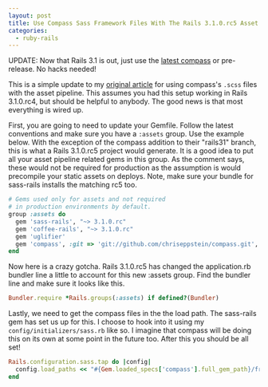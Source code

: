 ```yaml
---
layout: post
title: Use Compass Sass Framework Files With The Rails 3.1.0.rc5 Asset Pipeline
categories: 
  - ruby-rails
---
```


<aside class="flash_info">
  UPDATE: Now that Rails 3.1 is out, just use the <a href="http://rubygems.org/gems/compass">latest compass</a> or pre-release. No hacks needed!
</aside>

<p>
  This is a simple update to my <a href="/2011/05/18/use-compass-sass-framework-files-with-the-rails-3.1-asset-pipeline/">original article</a> for using compass's <code>.scss</code> files with the asset pipeline. This assumes you had this setup working in Rails 3.1.0.rc4, but should be helpful to anybody. The good news is that most everything is wired up.
</p>

<p>
  First, you are going to need to update your Gemfile. Follow the latest conventions and make sure you have a <code>:assets</code> group. Use the example below. With the exception of the compass addition to their "rails31" branch, this is what a Rails 3.1.0.rc5 project would generate. It is a good idea to put all your asset pipeline related gems in this group. As the comment says, these would not be required for production as the assumption is would precompile your static assets on deploys. Note, make sure your bundle for sass-rails installs the matching rc5 too.
</p>


```ruby
# Gems used only for assets and not required
# in production environments by default.
group :assets do
  gem 'sass-rails', "~> 3.1.0.rc"
  gem 'coffee-rails', "~> 3.1.0.rc"
  gem 'uglifier'
  gem 'compass', :git => 'git://github.com/chriseppstein/compass.git', :branch => 'rails31'
end
```

<p>
  Now here is a crazy gotcha. Rails 3.1.0.rc5 has changed the application.rb bundler line a little to account for this new :assets group. Find the bundler line and make sure it looks like this.
</p>

```ruby
Bundler.require *Rails.groups(:assets) if defined?(Bundler)
```

<p>
  Lastly, we need to get the compass files in the the load path. The sass-rails gem has set us up for this. I choose to hook into it using my <code>config/initializers/sass.rb</code> like so. I imagine that compass will be doing this on its own at some point in the future too. After this you should be all set!
</p>

```ruby
Rails.configuration.sass.tap do |config|
  config.load_paths << "#{Gem.loaded_specs['compass'].full_gem_path}/frameworks/compass/stylesheets"
end
```

